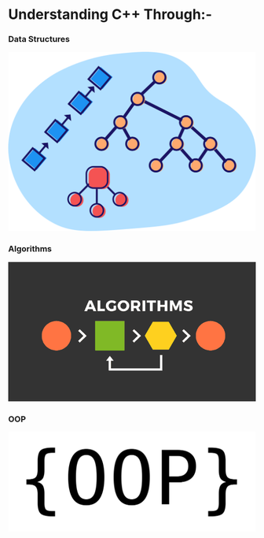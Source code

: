 


# Understanding C++ Through:-
### **Data Structures**
![alt text](https://github.com/SyedT1/Cpp/blob/master/img/0_UVG1F-0kLAEWAT3k.jpg)  

### **Algorithms**
![alt text](https://github.com/SyedT1/Cpp/blob/master/img/24_what-is-an-algorithm-featured.jpg)  

### **OOP**  
![alt text](https://github.com/SyedT1/Cpp/blob/master/img/1280px-OOP.svg.jpg)

